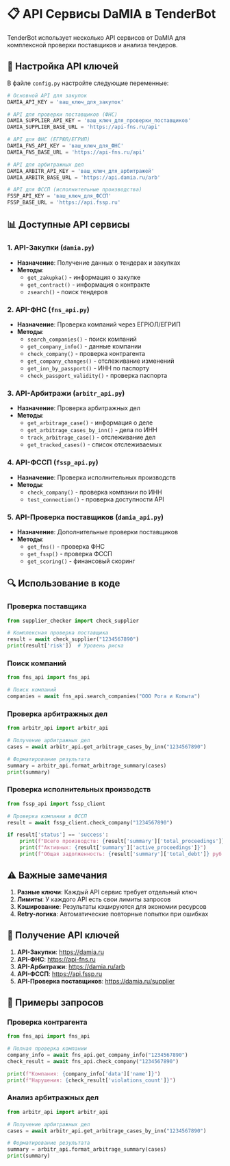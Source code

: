 # 📋 API Сервисы DaMIA в TenderBot

TenderBot использует несколько API сервисов от DaMIA для комплексной проверки поставщиков и анализа тендеров.

## 🔧 Настройка API ключей

В файле `config.py` настройте следующие переменные:

```python
# Основной API для закупок
DAMIA_API_KEY = 'ваш_ключ_для_закупок'

# API для проверки поставщиков (ФНС)
DAMIA_SUPPLIER_API_KEY = 'ваш_ключ_для_проверки_поставщиков'
DAMIA_SUPPLIER_BASE_URL = 'https://api-fns.ru/api'

# API для ФНС (ЕГРЮЛ/ЕГРИП)
DAMIA_FNS_API_KEY = 'ваш_ключ_для_ФНС'
DAMIA_FNS_BASE_URL = 'https://api-fns.ru/api'

# API для арбитражных дел
DAMIA_ARBITR_API_KEY = 'ваш_ключ_для_арбитражей'
DAMIA_ARBITR_BASE_URL = 'https://api.damia.ru/arb'

# API для ФССП (исполнительные производства)
FSSP_API_KEY = 'ваш_ключ_для_ФССП'
FSSP_BASE_URL = 'https://api.fssp.ru'
```

## 📊 Доступные API сервисы

### 1. API-Закупки (`damia.py`)
- **Назначение**: Получение данных о тендерах и закупках
- **Методы**: 
  - `get_zakupka()` - информация о закупке
  - `get_contract()` - информация о контракте
  - `zsearch()` - поиск тендеров

### 2. API-ФНС (`fns_api.py`)
- **Назначение**: Проверка компаний через ЕГРЮЛ/ЕГРИП
- **Методы**:
  - `search_companies()` - поиск компаний
  - `get_company_info()` - данные компании
  - `check_company()` - проверка контрагента
  - `get_company_changes()` - отслеживание изменений
  - `get_inn_by_passport()` - ИНН по паспорту
  - `check_passport_validity()` - проверка паспорта

### 3. API-Арбитражи (`arbitr_api.py`)
- **Назначение**: Проверка арбитражных дел
- **Методы**:
  - `get_arbitrage_case()` - информация о деле
  - `get_arbitrage_cases_by_inn()` - дела по ИНН
  - `track_arbitrage_case()` - отслеживание дел
  - `get_tracked_cases()` - список отслеживаемых

### 4. API-ФССП (`fssp_api.py`)
- **Назначение**: Проверка исполнительных производств
- **Методы**:
  - `check_company()` - проверка компании по ИНН
  - `test_connection()` - проверка доступности API

### 5. API-Проверка поставщиков (`damia_api.py`)
- **Назначение**: Дополнительные проверки поставщиков
- **Методы**:
  - `get_fns()` - проверка ФНС
  - `get_fssp()` - проверка ФССП
  - `get_scoring()` - финансовый скоринг

## 🔍 Использование в коде

### Проверка поставщика
```python
from supplier_checker import check_supplier

# Комплексная проверка поставщика
result = await check_supplier("1234567890")
print(result['risk'])  # Уровень риска
```

### Поиск компаний
```python
from fns_api import fns_api

# Поиск компаний
companies = await fns_api.search_companies("ООО Рога и Копыта")
```

### Проверка арбитражных дел
```python
from arbitr_api import arbitr_api

# Получение арбитражных дел
cases = await arbitr_api.get_arbitrage_cases_by_inn("1234567890")

# Форматирование результата
summary = arbitr_api.format_arbitrage_summary(cases)
print(summary)
```

### Проверка исполнительных производств
```python
from fssp_api import fssp_client

# Проверка компании в ФССП
result = await fssp_client.check_company("1234567890")

if result['status'] == 'success':
    print(f"Всего производств: {result['summary']['total_proceedings']}")
    print(f"Активных: {result['summary']['active_proceedings']}")
    print(f"Общая задолженность: {result['summary']['total_debt']} руб.")
```

## ⚠️ Важные замечания

1. **Разные ключи**: Каждый API сервис требует отдельный ключ
2. **Лимиты**: У каждого API есть свои лимиты запросов
3. **Кэширование**: Результаты кэшируются для экономии ресурсов
4. **Retry-логика**: Автоматические повторные попытки при ошибках

## 🚀 Получение API ключей

1. **API-Закупки**: https://damia.ru
2. **API-ФНС**: https://api-fns.ru
3. **API-Арбитражи**: https://damia.ru/arb
4. **API-ФССП**: https://api.fssp.ru
5. **API-Проверка поставщиков**: https://damia.ru/supplier

## 📝 Примеры запросов

### Проверка контрагента
```python
from fns_api import fns_api

# Полная проверка компании
company_info = await fns_api.get_company_info("1234567890")
check_result = await fns_api.check_company("1234567890")

print(f"Компания: {company_info['data']['name']}")
print(f"Нарушения: {check_result['violations_count']}")
```

### Анализ арбитражных дел
```python
from arbitr_api import arbitr_api

# Получение арбитражных дел
cases = await arbitr_api.get_arbitrage_cases_by_inn("1234567890")

# Форматирование результата
summary = arbitr_api.format_arbitrage_summary(cases)
print(summary)
``` 